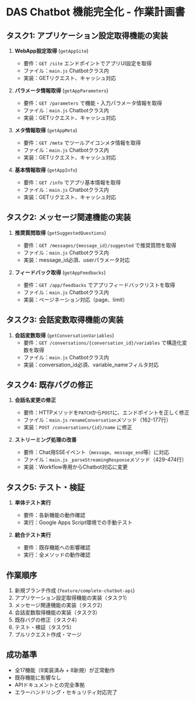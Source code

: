 # DAS Chatbot 機能完全化 - 作業計画書

## タスク1: アプリケーション設定取得機能の実装
1. **WebApp設定取得** (`getAppSite`)
   - 要件：`GET /site` エンドポイントでアプリUI設定を取得
   - ファイル：`main.js` Chatbotクラス内
   - 実装：GETリクエスト、キャッシュ対応

2. **パラメータ情報取得** (`getAppParameters`)
   - 要件：`GET /parameters` で機能・入力パラメータ情報を取得
   - ファイル：`main.js` Chatbotクラス内
   - 実装：GETリクエスト、キャッシュ対応

3. **メタ情報取得** (`getAppMeta`)
   - 要件：`GET /meta` でツールアイコンメタ情報を取得
   - ファイル：`main.js` Chatbotクラス内
   - 実装：GETリクエスト、キャッシュ対応

4. **基本情報取得** (`getAppInfo`)
   - 要件：`GET /info` でアプリ基本情報を取得
   - ファイル：`main.js` Chatbotクラス内
   - 実装：GETリクエスト、キャッシュ対応

## タスク2: メッセージ関連機能の実装
1. **推奨質問取得** (`getSuggestedQuestions`)
   - 要件：`GET /messages/{message_id}/suggested` で推奨質問を取得
   - ファイル：`main.js` Chatbotクラス内
   - 実装：message_id必須、userパラメータ対応

2. **フィードバック取得** (`getAppFeedbacks`)
   - 要件：`GET /app/feedbacks` でアプリフィードバックリストを取得
   - ファイル：`main.js` Chatbotクラス内
   - 実装：ページネーション対応（page、limit）

## タスク3: 会話変数取得機能の実装
1. **会話変数取得** (`getConversationVariables`)
   - 要件：`GET /conversations/{conversation_id}/variables` で構造化変数を取得
   - ファイル：`main.js` Chatbotクラス内
   - 実装：conversation_id必須、variable_nameフィルタ対応

## タスク4: 既存バグの修正
1. **会話名変更の修正**
   - 要件：HTTPメソッドを`PATCH`から`POST`に、エンドポイントを正しく修正
   - ファイル：`main.js` `renameConversation`メソッド（162-177行）
   - 実装：`POST /conversations/{id}/name` に修正

2. **ストリーミング処理の改善**
   - 要件：Chat用SSEイベント（`message`、`message_end`等）に対応
   - ファイル：`main.js` `_parseStreamingResponse`メソッド（429-474行）
   - 実装：Workflow専用からChatbot対応に変更

## タスク5: テスト・検証
1. **単体テスト実行**
   - 要件：各新機能の動作確認
   - 実行：Google Apps Script環境での手動テスト

2. **統合テスト実行**
   - 要件：既存機能への影響確認
   - 実行：全メソッドの動作確認

## 作業順序
1. 新規ブランチ作成 (`feature/complete-chatbot-api`)
2. アプリケーション設定取得機能の実装（タスク1）
3. メッセージ関連機能の実装（タスク2）
4. 会話変数取得機能の実装（タスク3）
5. 既存バグの修正（タスク4）
6. テスト・検証（タスク5）
7. プルリクエスト作成・マージ

## 成功基準
- 全17機能（9実装済み + 8新規）が正常動作
- 既存機能に影響なし
- APIドキュメントとの完全準拠
- エラーハンドリング・セキュリティ対応完了